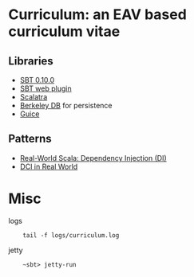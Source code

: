 Curriculum: an EAV based curriculum vitae
==============================================

## Libraries

* [SBT 0.10.0](https://github.com/harrah/xsbt)
* [SBT web plugin](https://github.com/siasia/xsbt-web-plugin)
* [Scalatra](https://github.com/scalatra/scalatra)
* [Berkeley DB](http://www.oracle.com/technetwork/database/berkeleydb/overview/index.html) for persistence
* [Guice](http://code.google.com/p/google-guice/)

## Patterns

* [Real-World Scala: Dependency Injection (DI)](http://jonasboner.com/2008/10/06/real-world-scala-dependency-injection-di.html)
* [DCI in Real World](http://sadekdrobi.com/2009/06/10/dci-in-real-world-domain-context-and-interaction-with-scala-in-a-real-world-project/)

Misc
==============================================

logs

        tail -f logs/curriculum.log

jetty

        ~sbt> jetty-run

